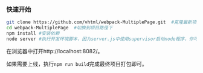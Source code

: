 
### 快速开始

```bash
git clone https://github.com/vhtml/webpack-MultiplePage.git  #克隆最新项目到本地
cd webpack-MultiplePage  #切换到项目路径下
npm install	#安装依赖
node server #执行开发环境脚本，因为server.js中使用supervisor启动node程序，你可能需要全局安装一下supervisor
```

在浏览器中打开http://localhost:8082/。

如果需要上线，执行`npm run build`完成最终项目打包即可。
